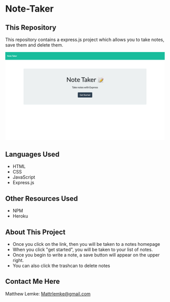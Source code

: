 # Note-Taker

## This Repository
This repository contains a express.js project which allows you to take notes, save them and delete them.

![Image of First Page](https://github.com/MLemke24/Note-Taker/blob/main/assets/screencapture-lemke-notes-herokuapp-2021-04-23-19_16_59.png)


## Languages Used
* HTML
* CSS
* JavaScript
* Express.js

## Other Resources Used
* NPM
* Heroku

## About This Project
* Once you click on the link, then you will be taken to a notes homepage
* When you click "get started", you will be taken to your list of notes. 
* Once you begin to write a note, a save button will appear on the upper right.
* You can also click the trashcan to delete notes



##  Contact Me Here
Matthew Lemke: Mattrlemke@gmail.com



